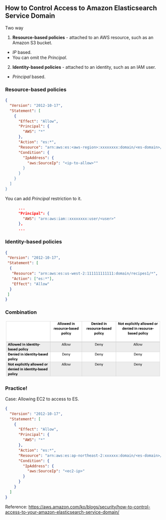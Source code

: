 ## How to Control Access to Amazon Elasticsearch Service Domain

Two way

1. **Resource-based policies** - attached to an AWS resource, such as an Amazon S3 bucket.
* *IP* based.
* You can omit the *Principal*.

2. **Identity-based policies** - attached to an identity, such as an IAM user.
* *Principal* based.

### Resource-based policies

```json
{
  "Version": "2012-10-17",
  "Statement": [
    {
      "Effect": "Allow",
      "Principal": {
        "AWS": "*"
      },
      "Action": "es:*",
      "Resource": "arn:aws:es:<aws-region>:xxxxxxxx:domain/<es-domain>/*",
      "Condition": {
        "IpAddress": {
          "aws:SourceIp": "<ip-to-allow>""
        }
      }
    }
  ]
}
```

You can add *Principal* restriction to it.

```json
      ...
      "Principal": {
        "AWS": "arn:aws:iam::xxxxxxxx:user/<user>"
      },
      ...
```


### Identity-based policies

```json
{
 "Version": "2012-10-17",
 "Statement": [
  {
   "Resource": "arn:aws:es:us-west-2:111111111111:domain/recipes1/*",
   "Action": ["es:*"],
   "Effect": "Allow"
  }
 ]
}
```

### Combination

![Image of Policy Combination](aws_es_policy_combination.png)

### Practice!

Case: Allowing EC2 to access to ES.

```json
{
  "Version": "2012-10-17",
  "Statement": [
    {
      "Effect": "Allow",
      "Principal": {
        "AWS": "*"
      },
      "Action": "es:*",
      "Resource": "arn:aws:es:ap-northeast-2:xxxxxx:domain/<es-domain>/*",
      "Condition": {
        "IpAddress": {
          "aws:SourceIp": "<ec2-ip>"
        }
      }
    }
  ]
}
```

Reference: https://aws.amazon.com/ko/blogs/security/how-to-control-access-to-your-amazon-elasticsearch-service-domain/
